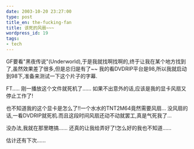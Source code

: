 ```yaml
---
date: 2003-10-20 23:27:00
type: post
title_en: the-fucking-fan
title: 该死的风扇~~~
wordpress_id: 19
tags:
- tech
---
```


GF要看"黑夜传说"(Underworld),于是我就找啊找啊的,终于让我在某个地方找到了,虽然效果差了很多,但是总归是有了~~ 我的看DVDRIP平台是98,所以我就启动到98下,准备来测试一下这个片子的字幕.

FT..... 刚一播放这个文件就死机了...... 如果不出意外的话,应该是我的显卡风扇又停止工作了!

也不知道我的这个显卡是怎么了!!一个水水的TNT2M64竟然需要风扇... 没风扇的话,一看DVDRIP就死机.而且这段时间风扇还动不动就罢工,真是气死我了...

没办法,我就在那里瞎搞...... 还真的让我给弄好了!怎么好的我也不知道......

估计还有下次......

